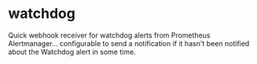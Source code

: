 # watchdog
Quick webhook receiver for watchdog alerts from Prometheus Alertmanager... configurable to send a notification if it hasn't been notified about the Watchdog alert in some time.
